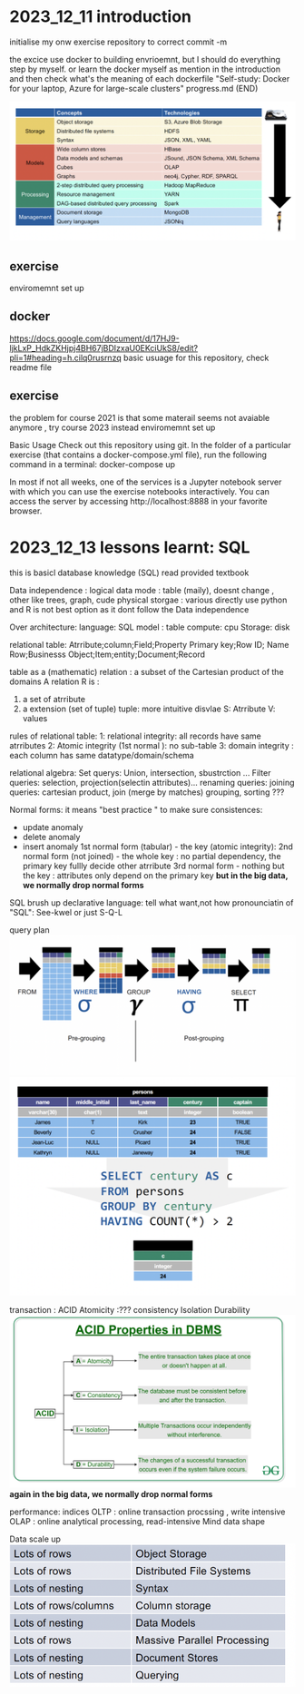 # 2023_12_11 introduction 

initialise my onw exercise repository to correct commit -m 

the excice use docker to building envrioemnt, but I should do everything step by myself.
or learn the docker myself as mention in the introduction and then check what's the meaning of each dockerfile 
"Self-study: Docker for your laptop, Azure for large-scale clusters"
progress.md (END)

![overview](pics/lecture_review.png)

## exercise 
 enviromemnt set up

## docker 
https://docs.google.com/document/d/17HJ9-ljkLxP_HdkZKHjpj4BH67jBDIzxaU0EKciUkS8/edit?pli=1#heading=h.cilq0rusrnzq
basic usuage for this repository, check readme file 

## exercise 
the problem for course 2021 is that some materail seems not avaiable anymore , try course 2023 instead 
 enviromemnt set up

Basic Usage
Check out this repository using git. In the folder of a particular exercise (that contains a docker-compose.yml file), run the following command in a terminal:
docker-compose up

In most if not all weeks, one of the services is a Jupyter notebook server with which you can use the exercise notebooks interactively. You can access the server by accessing http://localhost:8888 in your favorite browser.

# 2023_12_13 lessons learnt:  SQL 
this is basicl database knowledge (SQL)
read provided textbook 

Data independence : 
    logical data mode : table (maily), doesnt change , other like trees, graph, cude 
    physical storgae : various 
directly use python and R is not best option as it dont follow the Data independence 

Over architecture: 
language:     SQL
model  :      table 
compute:      cpu 
Storage:      disk 

relational table: 
Atrribute;column;Field;Property 
Primary key;Row ID; Name
Row;Businesss Object;Item;entity;Document;Record


table as a (mathematic) relation :  a subset of the Cartesian product
of the domains
A relation R is  :
1.  a set of atrribute 
2.  a extension (set of tuple)
tuple: more intuitive disvlae 
S: Atrribute
V: values

rules of relational table:
1: relational integrity:   all records have same atrributes 
2: Atomic integrity (1st normal ): no sub-table 
3: domain integrity : each column has same datatype/domain/schema

relational algebra: 
Set querys: Union, intersection, sbustrction ... 
Filter queries: selection, projection(selectin attributes)...
renaming  queries: 
joining queries: cartesian product, join (merge by matches)
grouping, sorting  ???

Normal forms: 
it means "best practice "
to make sure consistences: 
 * update anomaly 
 * delete anomaly
 * insert anomaly
1st normal form (tabular) - the key (atomic integrity): 
2nd normal form (not joined) - the whole key :  no partial dependency, the primary key fullly decide other atrribute 
3rd normal form - nothing but the key : attributes only depend on the primary key 
__but in the big data, we normally drop normal forms__

SQL brush up 
declarative language: tell what want,not how 
pronounciatin of "SQL": See-kwel or just S-Q-L

query plan
![query plan](pics/query_plan.png)
![one example](pics/query_examle.png)

transaction : ACID
Atomicity :???
consistency 
Isolation
Durability 
![acid](pics/ACID.png)
__again in the big data, we normally drop normal forms__

performance: 
indices 
OLTP : online transaction procssing , write intensive
OLAP : online analytical processing, read-intensive
Mind data shape 

Data scale up 
![rest of the lecture](pics/rest_scaleup.png)